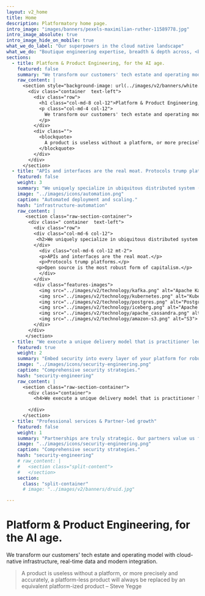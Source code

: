 ```yaml
---
layout: v2_home
title: Home
description: Platformatory home page.
intro_image: "images/banners/pexels-maximilian-ruther-11589778.jpg"
intro_image_absolute: true
intro_image_hide_on_mobile: true
what_we_do_label: "Our superpowers in the cloud native landscape"
what_we_do: "Boutique engineering expertise, breadth & depth across, <br><strong>Hyperscale Data, Event Streaming, Machine Learning and API-based connectivity</strong>."
sections:
  - title: Platform & Product Engineering, for the AI age.
    featured: false
    summary: "We transform our customers' tech estate and operating model with cloud-native infrastructure, real-time data and modern integration."
    raw_content: |
      <section style="background-image: url(../images/v2/banners/white.jpg)" class="raw-section-container">
        <div class="container  text-left">
          <div class="row">
            <h1 class="col-md-8 col-12">Platform & Product Engineering, for the AI age.</h1>
            <p class="col-md-4 col-12">
              We transform our customers' tech estate and operating model with cloud-native infrastructure, real-time data and modern integration.  
            </p>
          </div>
          <div class="">
            <blockquote>
              A product is useless without a platform, or more precisely and accurately, a platform-less product will always be replaced by an equivalent platform-ized product – <strong>Steve Yegge</strong>
            </blockquote>
          </div>
        </div>
      </section>
  - title: "APIs and interfaces are the real moat. Protocols trump platforms. Open source is the most robust form of capitalism."
    featured: false
    weight: 3
    summary: "We uniquely specialize in ubiquitous distributed system (platform) interfaces that power the cloud. "
    image: "../images/icons/automation.png"
    caption: "Automated deployment and scaling."
    hash: "infrastructure-automation"
    raw_content: |
       <section class="raw-section-container">
        <div class=" container  text-left">
          <div class="row">
          <div class="col-md-6 col-12">
           <h2>We uniquely specialize in ubiquitous distributed system (platform) interfaces that power the cloud.</h2>
          </div>
            <div class="col-md-6 col-12 mt-2">
            <p>APIs and interfaces are the real moat.</p>
            <p>Protocols trump platforms.</p>
           <p>Open source is the most robust form of capitalism.</p>
            </div>
          </div>
          <div class="features-images">
            <img src="../images/v2/technology/kafka.png" alt="Apache Kafka">
            <img src="../images/v2/technology/kubernetes.png" alt="Kubernetes">
            <img src="../images/v2/technology/postgres.png" alt="Postgres">
            <img src="../images/v2/technology/iceberg.png" alt="Apache Iceberg">
            <img src="../images/v2/technology/apache_cassandra.png" alt="Cassandra">
            <img src="../images/v2/technology/amazon-s3.png" alt="S3">
          </div>
        </div>
       </section>
  - title: "We execute a unique delivery model that is practitioner led. One-pizza teams are the rule. Punch above your weight, consistently."
    featured: true
    weight: 2
    summary: "Embed security into every layer of your platform for robust protection."
    image: "../images/icons/security-engineering.png"
    caption: "Comprehensive security strategies."
    hash: "security-engineering"
    raw_content: |
      <section class="raw-section-container">
        <div class="container">
          <h4>We execute a unique delivery model that is practitioner led. One-pizza teams are the rule. Punch above your weight, consistently.</h4>
         
        </div>
      </section>
  - title: "Professional services & Partner-led growth"
    featured: false
    weight: 1
    summary: "Partnerships are truly strategic. Our partners value us for unparalleled customer centricity and our customers value us for our non-partisan commitment to the craft."
    image: "../images/icons/security-engineering.png"
    caption: "Comprehensive security strategies."
    hash: "security-engineering"
    # raw_content: |
    #   <section class="split-content">
    #   </section>
    section:
      class: "split-container"
      # image: "../images/v2/banners/druid.jpg"

--- 
```


# Platform & Product Engineering, for the AI age.

We transform our customers' tech estate and operating model with cloud-native infrastructure, real-time data and modern integration.

> A product is useless without a platform, or more precisely and accurately, a platform-less product will always be replaced by an equivalent platform-ized product – Steve Yegge 

<!-- <section>
  <div id="monitor" class="theme-green">
    <div id="screen">
      <div id="crt">
        <div class="scanline"></div>
        <div class="terminal">
          ### booting platformatory 
  
          [    0.000000] Platformatory kernel version 1.0.0 (gcc 10.3.0)
  [    0.000001] Command line: BOOT_IMAGE=/boot/vmlinuz-1.0.0-generic root=UUID=platformatory ro quiet splash vt.handoff=7
  [    0.000002] initializing subsys: culture, 10x engineering, and more
  [    0.000003] initializing ordered polyglot stack: golang, rust, python, javascript, lua, c++, jvm (ugh)
  [    0.000004] starting platform stack v 4.2.....
  [    0.000005] initializing cloud-native and hybrid environments: metal, aws, gcp, azure, k8s
  [    0.000006] initializing distributed streaming subsystems: kafka, redpanda, flink, kstreams 
  [    0.000007] initializing data infra lite: duckdb, rocksdb, adf (and more)
  [    0.000008] initializing data infra at large: hudi, delta lake, trino (and more)
  [    0.000008] initializing networking & connectivity stack: envoy, kong (and more)
  [    0.000009] initializing more MAD landscape: vector databases, RAG, real-time features, time series forecasting (not exhaustive)
  [    0.000010] spawning our inner daemons: oss, community
  [    1.234567] fast init done. do whatever to continue
  
  platformatory 20.24 LTS lifeuniverseandeverything tty1
  
  guest@platformatory:~$
        </div>
      </div>
    </div>
  </div>
</section> -->

<!-- <section>
  <div class="home-slides">
    <div class="slide-left">
      <div class="tmux-header"><p>:~bash</p></div>
      <div class="content">
        <h2>Platform & Product Engineering</h2>
        <p>For enterprises, digital natives and startups</p>
      </div>
    </div>
    <div class="slide-right">
      <div class="tmux-header">
        <p>:~bash</p>
      </div>
      <div class="content">
        <h2>Platform Transformation is Hard.</h2>
        <p>
          A product is useless without a platform, or more precisely and
          accurately, a platform-less product will always be replaced by an
          equivalent platform-ized product – Steve Yegge
        </p>
        <img
          src="/images/v2/plf-value.png"
          alt="Platform & Product Engineering"
        />
      </div>
    </div>
  </div>
</section>

<section>
  <div class="home-slides">
    <div class="slide-left">
      <div class="tmux-header"><p>:~bash</p></div>
      <div class="content">
        <h2>Intelligent and real-time</h2>
        <p>With vertical flavour</p>
      </div>
    </div>
    <div class="slide-right">
      <div class="tmux-header"><p>:~bash</p></div>
    </div>
  </div>
</section>

<section>
  <div class="home-slides">
    <div class="slide-left">
      <div class="tmux-header"><p>:~bash</p></div>
      <div class="content">
        <h2>Delivered with 99.9pc field Expertise</h2>
        <p>On ubiquitous platform interfaces</p>
      </div>
    </div>
    <div class="slide-right">
      <div class="tmux-header"><p>:~bash</p></div>
    </div>
  </div>
</section>

<section>
  <div class="home-slides">
    <div class="slide-left">
      <div class="tmux-header"><p>:~bash</p></div>
      <div class="content">
        <h2>One pizza SWAT teams</h2>
        <p></p>
      </div>
    </div>
    <div class="slide-right">
      <div class="tmux-header"><p>:~bash</p></div>
    </div>
  </div>
</section>

<section>
  <div class="home-slides">
    <div class="slide-left">
      <div class="tmux-header"><p>:~bash</p></div>
      <div class="content">
        <h2>./build –with-culture</h2>
        <p></p>
      </div>
    </div>
    <div class="slide-right">
      <div class="tmux-header"><p>:~bash</p></div>
    </div>
  </div>
</section> -->
